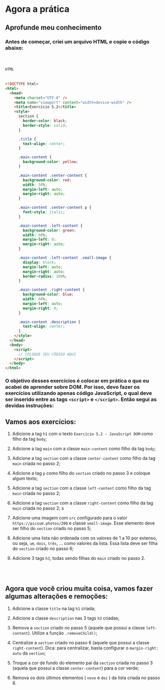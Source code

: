 # Agora a prática

## Aprofunde meu conhecimento

### Antes de começar, criei um arquivo HTML e copie o código abaixo:
<br>

###### ```HTML```
```Html
<!DOCTYPE html>
<html>
  <head>
    <meta charset="UTF-8" />
    <meta name="viewport" content="width=device-width" />
    <title>Exercício 5.2</title>
    <style>
      section {
        border-color: black;
        border-style: solid;
      }

      .title {
        text-align: center;
      }

      .main-content {
        background-color: yellow;
      }

      .main-content .center-content {
        background-color: red;
        width: 50%;
        margin-left: auto;
        margin-right: auto;
      }

      .main-content .center-content p {
        font-style: italic;
      }

      .main-content .left-content {
        background-color: green;
        width: 60%;
        margin-left: 0;
        margin-right: auto;
      }

      .main-content .left-content .small-image {
        display: block;
        margin-left: auto;
        margin-right: auto;
        border-radius: 100%;
      }

      .main-content .right-content {
        background-color: blue;
        width: 60%;
        margin-left: auto;
        margin-right: 0;
      }

      .main-content .description {
        text-align: center;
      }
    </style>
  </head>
  <body>
    <script>
      // COLOQUE SEU CÓDIGO AQUI
    </script>
  </body>
</html>
```

### O objetivo desses exercícios é colocar em prática o que eu acabei de aprender sobre DOM. Por isso, devo fazer os exercícios utilizando apenas código JavaScript, o qual deve ser inserido entre as tags ```<script>``` e ```</script>```. Então segui as devidas instruções:

## Vamos aos exercícios:


1. Adicione a tag ```h1``` com o texto ```Exercício 5.2 - JavaScript DOM``` como filho da tag ```body```;

2. Adicione a tag ```main``` com a classe ```main-content``` como filho da tag ```body```;

3. Adicione a tag ```section``` com a classe ```center-content``` como filho da tag ```main``` criada no passo 2;

4. Adicione a tag ```p``` como filho do ```section``` criado no passo 3 e coloque algum texto;

5. Adicione a tag ```section``` com a classe ```left-content``` como filho da tag ```main``` criada no passo 2;

6. Adicione a tag ```section``` com a classe ```right-content``` como filho da tag ```main``` criada no passo 2;
s
7. Adicione uma imagem com ```src``` configurado para o valor ```https://picsum.photos/200``` e classe ```small-image```. Esse elemento deve ser filho do ```section``` criado no passo 5;

8. Adicione uma lista não ordenada com os valores de 1 a 10 por extenso, ou seja, ```um```, ```dois```, ```três```, ... como valores da lista. Essa lista deve ser filha do ```section``` criado no passo 6;

9. Adicione 3 tags ```h3```, todas sendo filhas do ```main``` criado no passo 2.
<br>
<br>

## Agora que você criou muita coisa, vamos fazer algumas alterações e remoções:

1. Adicione a classe ```title``` na tag ```h1``` criada;

2. Adicione a classe ```description``` nas 3 tags ```h3``` criadas;

3. Remova a ```section``` criado no passo 5 (aquele que possui a classe ```left-content```). Utilize a função ```.removeChild()```;

4. Centralize a ```section``` criado no passo 6 (aquele que possui a classe ```right-content```). Dica: para centralizar, basta configurar o ```margin-right: auto``` da ```section```;

5. Troque a cor de fundo do elemento pai da ```section``` criada no passo 3 (aquela que possui a classe ```center-content```) para a cor verde;

6. Remova os dois últimos elementos ( ```nove``` e ```dez``` ) da lista criada no passo 8.

